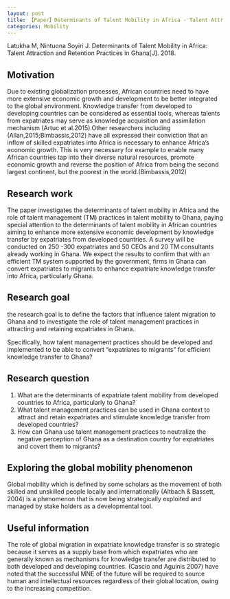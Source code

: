 ```yaml
---
layout: post
title: 【Paper】Determinants of Talent Mobility in Africa - Talent Attraction and Retention Practices in Ghana
categories: Mobility
---
```


Latukha M, Nintuona Soyiri J. Determinants of Talent Mobility in Africa: Talent Attraction and Retention Practices in Ghana[J]. 2018.

## Motivation

Due to existing globalization processes, African countries need to have more extensive economic growth and development to be better
integrated to the global environment. Knowledge transfer from developed to developing countries can be considered as essential tools, whereas talents from expatriates may serve as knowledge acquisition and assimilation mechanism (Artuc et al.2015).Other researchers including (Allan,2015;Bimbassis,2012) have all expressed their conviction that an inflow of skilled expatriates into Africa is necessary to enhance Africa’s economic growth. This is very necessary for example to enable many African countries tap into their diverse natural resources, promote economic growth and reverse the position of Africa from being the second largest continent, but the poorest in the world.(Bimbassis,2012)

## Research work

The paper investigates the determinants of talent mobility in Africa and the role of talent management (TM) practices in talent mobility to Ghana, paying special attention to the determinants of talent mobility in African countries aiming to enhance more extensive economic development by knowledge transfer by expatriates from developed countries. A survey will be conducted on 250 -300 expatriates and 50 CEOs and 20 TM consultants already working in Ghana. We expect the results to confirm that with an efficient TM system supported by the government, firms in Ghana can convert expatriates to migrants to enhance expatriate knowledge transfer into Africa, particularly Ghana.

## Research goal

the research goal is to define the factors that influence talent migration to Ghana and to investigate the role of
talent management practices in attracting and retaining expatriates in Ghana. 

Specifically, how talent management practices should be developed and implemented to be able to convert “expatriates to migrants” for efficient knowledge transfer to Ghana? 

## Research question

1. What are the determinants of expatriate talent mobility from developed countries to Africa, particularly to Ghana?
2. What talent management practices can be used in Ghana context to attract and retain expatriates and stimulate knowledge transfer from developed countries?
3. How can Ghana use talent management practices to neutralize the negative perception of Ghana as a destination country for expatriates and covert them to migrants?

## Exploring the global mobility phenomenon

Global mobility which is defined by some scholars as the movement of both skilled and unskilled people locally and internationally (Altbach & Bassett, 2004) is a phenomenon that is now being strategically exploited and managed by stake holders as a developmental tool.

## Useful information

The role of global migration in expatriate knowledge transfer is so strategic because it serves as a supply base from which expatriates who are generally known as mechanisms for knowledge transfer are distributed to both developed and developing countries. (Cascio and Aguinis 2007) have noted that the successful MNE of the future will be required to source human and intellectual resources regardless of their global location, owing to the increasing competition.